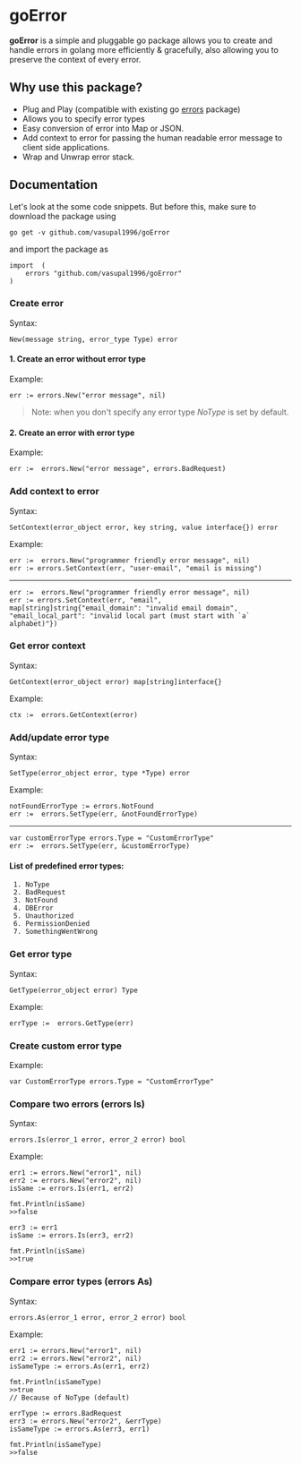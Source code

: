 # goError

  
**goError** is a simple and pluggable go package allows you to create and handle errors in golang more efficiently & gracefully, also allowing you to preserve the context of every error. 


## Why use this package? 

 - Plug and Play (compatible with existing go [errors](https://golang.org/pkg/errors/) package)
 - Allows you to specify error types
 - Easy conversion of error into Map or JSON.
 - Add context to error for passing the human readable error message to client side applications.
 - Wrap and Unwrap error stack. 

## Documentation

Let's look at the some code snippets. But before this, make sure to download the package using

    go get -v github.com/vasupal1996/goError
   
   and import the package as

    import  (
	    errors "github.com/vasupal1996/goError"
    )

### Create error
Syntax:

	New(message string, error_type Type) error


 #### 1. Create an error without error type


Example:

    err := errors.New("error message", nil)

> Note: when you don't specify any error type *NoType* is set by default.

#### 2. Create an error with error type

Example:

    err :=  errors.New("error message", errors.BadRequest)

### Add context to error

Syntax:

	SetContext(error_object error, key string, value interface{}) error

Example:

    err :=  errors.New("programmer friendly error message", nil)
    err := errors.SetContext(err, "user-email", "email is missing")
---
    err :=  errors.New("programmer friendly error message", nil)
    err := errors.SetContext(err, "email", map[string]string{"email_domain": "invalid email domain", "email_local_part": "invalid local part (must start with `a` alphabet)"})

### Get error context

Syntax:

	GetContext(error_object error) map[string]interface{}

Example:

    ctx :=  errors.GetContext(error)

### Add/update error type

Syntax:

	SetType(error_object error, type *Type) error

Example:

    notFoundErrorType := errors.NotFound
    err :=  errors.SetType(err, &notFoundErrorType)
  ---
    var customErrorType errors.Type = "CustomErrorType"
    err :=  errors.SetType(err, &customErrorType)

#### List of predefined error types:

	 1. NoType
	 2. BadRequest
	 3. NotFound
	 4. DBError
	 5. Unauthorized
	 6. PermissionDenied
	 7. SomethingWentWrong

### Get error type

Syntax:

	GetType(error_object error) Type

Example:

    errType :=  errors.GetType(err)

### Create custom error type

Example:

	var CustomErrorType errors.Type = "CustomErrorType"

### Compare two errors (errors Is)

Syntax:

	errors.Is(error_1 error, error_2 error) bool
	
Example:

	err1 := errors.New("error1", nil)
	err2 := errors.New("error2", nil)
	isSame := errors.Is(err1, err2)
	
	fmt.Println(isSame)
	>>false
	
	err3 := err1
	isSame := errors.Is(err3, err2)
	
	fmt.Println(isSame)
	>>true

### Compare error types (errors As)

Syntax:

	errors.As(error_1 error, error_2 error) bool
	
Example:

	err1 := errors.New("error1", nil)
	err2 := errors.New("error2", nil)
	isSameType := errors.As(err1, err2)
	
	fmt.Println(isSameType)
	>>true 
	// Because of NoType (default)
	
	errType := errors.BadRequest
	err3 := errors.New("error2", &errType)
	isSameType := errors.As(err3, err1)
	
	fmt.Println(isSameType)
	>>false

